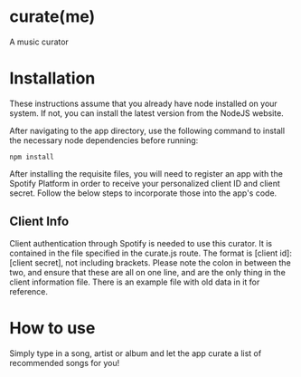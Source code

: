# curate(me)
A music curator

# Installation
These instructions assume that you already have node installed on your system. If not, you can install the latest version from the NodeJS website.

After navigating to the app directory, use the following command to install the necessary node dependencies before running:

    npm install

After installing the requisite files, you will need to register an app with the Spotify Platform in order to receive your personalized client ID and client secret. Follow the below steps to incorporate those into the app's code.

## Client Info
Client authentication through Spotify is needed to use this curator. It is contained in the file specified in the curate.js route. The format is [client id]:[client secret], not including brackets. Please note the colon in between the two, and ensure that these are all on one line, and are the only thing in the client information file. There is an example file with old data in it for reference.

# How to use
Simply type in a song, artist or album and let the app curate a list of recommended songs for you!
